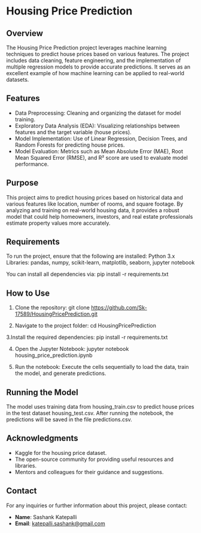 # Housing Price Prediction

## Overview
The Housing Price Prediction project leverages machine learning techniques to predict house prices based on various features. The project includes data cleaning, feature engineering, and the implementation of multiple regression models to provide accurate predictions. It serves as an excellent example of how machine learning can be applied to real-world datasets.

## Features
- Data Preprocessing: Cleaning and organizing the dataset for model training.
- Exploratory Data Analysis (EDA): Visualizing relationships between features and the target variable (house prices).
- Model Implementation: Use of Linear Regression, Decision Trees, and Random Forests for predicting house prices.
- Model Evaluation: Metrics such as Mean Absolute Error (MAE), Root Mean Squared Error (RMSE), and R² score are used to evaluate model performance.

## Purpose
This project aims to predict housing prices based on historical data and various features like location, number of rooms, and square footage. By analyzing and training on real-world housing data, it provides a robust model that could help homeowners, investors, and real estate professionals estimate property values more accurately.

## Requirements
To run the project, ensure that the following are installed:
Python 3.x
Libraries: pandas, numpy, scikit-learn, matplotlib, seaborn, jupyter notebook

You can install all dependencies via:
pip install -r requirements.txt

## How to Use
1. Clone the repository:
   git clone https://github.com/Sk-17589/HousingPricePrediction.git

2. Navigate to the project folder:
   cd HousingPricePrediction

3.Install the required dependencies:
   pip install -r requirements.txt

4. Open the Jupyter Notebook:
   jupyter notebook housing_price_prediction.ipynb

5. Run the notebook: Execute the cells sequentially to load the data, train the model, and generate predictions.

## Running the Model
The model uses training data from housing_train.csv to predict house prices in the test dataset housing_test.csv. After running the notebook, the predictions will be saved in the file predictions.csv.

## Acknowledgments
- Kaggle for the housing price dataset.
- The open-source community for providing useful resources and libraries.
- Mentors and colleagues for their guidance and suggestions.

## Contact
For any inquiries or further information about this project, please contact:
- **Name**: Sashank Katepalli
- **Email**: katepalli.sashank@gmail.com

